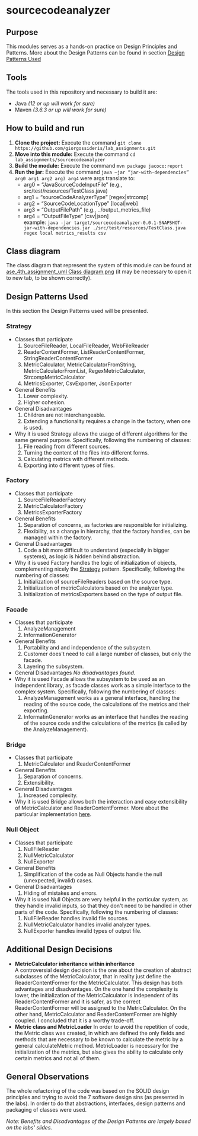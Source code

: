 # sourcecodeanalyzer

## Purpose
This modules serves as a hands-on practice on Design Principles and Patterns. More about the Design Patterns can be found in section [Design Patterns Used](#design-patterns)

## Tools
The tools used in this repository and necessary to build it are:
* Java *(12 or up will work for sure)*
* Maven *(3.6.3 or up will work for sure)*

## How to build and run
1. **Clone the project:** Execute the command `git clone https://github.com/giorgossideris/lab_assignments.git`
2. **Move into this module:** Execute the command `cd lab_assignments/sourcecodeanalyzer`
3. **Build the module:** Execute the command `mvn package jacoco:report`
4. **Run the jar:** Execute the command `java –jar “jar-with-dependencies” arg0 arg1 arg2 arg3 arg4` were args translate to: 	
    * arg0 = “JavaSourceCodeInputFile” (e.g., src/test/resources/TestClass.java)
    * arg1 = “sourceCodeAnalyzerType” [regex|strcomp]
    * arg2 = “SourceCodeLocationType” [local|web]
    * arg3 = “OutputFilePath” (e.g., ../output_metrics_file)
    * arg4 = “OutputFileType” [csv|json]  
   example: `java -jar target/sourcecodeanalyzer-0.0.1-SNAPSHOT-jar-with-dependencies.jar ./src/test/resources/TestClass.java regex local metrics_results csv`


## Class diagram
The class diagram that represent the system of this module can be found at [ase_4th_assignment_uml Class diagram.png](https://github.com/giorgossideris/lab_assignments/blob/development/sourcecodeanalyzer/ase_4th_assignment_uml%20Class%20diagram.png) (it may be necessary to open it to new tab, to be shown correctly).

## <a name="design-patterns"></a>Design Patterns Used
In this section the Design Patterns used will be presented.

### <a name="strategy"></a>Strategy
  - Classes that participate
    1. SourceFileReader, LocalFileReader, WebFileReader
    2. ReaderContentFormer, ListReaderContentFormer, StringReaderContentFormer
    3. MetricCalculator, MetricCalculatorFromString, MetricCalculatorFromList, RegexMetricCalculator, StrcompMetricCalculator
    4. MetricsExporter, CsvExporter, JsonExporter
  - General Benefits
    1. Lower complexity.
    2. Higher cohesion.
  - General Disadvantages
    1. Children are not interchangeable.
    2. Extending a functionality requires a change in the factory, when one is used.
  - Why it is used
    Strategy allows the usage of different algorithms for the same general purpose. Specifically, following the numbering of classes:
    1. File reading from different sources.
    2. Turning the content of the files into different forms.
    3. Calculating metrics with different methods.
    4. Exporting into different types of files.

### Factory
  - Classes that participate
    1. SourceFileReaderFactory
    2. MetricCalculatorFactory
    3. MetricsExporterFactory
  - General Benefits
    1. Separation of concerns, as factories are responsible for initializing.
    2. Flexibility, as a change in hierarchy, that the factory handles, can be managed within the factory.
  - General Disadvantages
    1. Code a bit more difficult to understand (especially in bigger systems), as logic is hidden behind abstraction.
  - Why it is used
    Factory handles the logic of initialization of objects, complementing nicely the [Strategy](#strategy) pattern. Specifically, following the numbering of classes:
    1. Initialization of sourceFileReaders based on the source type.
    2. Initialization of metricCalculators based on the analyzer type.
    3. Initialization of metricsExporters based on the type of output file.

### Facade
  - Classes that participate
    1. AnalyzeManagement
    2. InformationGenerator
  - General Benefits
    1. Portability and and independence of the subsystem.
    2. Customer does't need to call a large number of classes, but only the facade.
    3. Layering the subsystem.
  - General Disadvantages
    *No disadvantages found.*
  - Why it is used
    Facade allows the subsystem to be used as an independent library, as facade classes work as a simple interface to the complex system. 
    Specifically, following the numbering of classes:
    1. AnalyzeManagement works as a general interface, handling the reading of the source code, the calculations of the metrics and their exporting.
    2. InformatinGenerator works as an interface that handles the reading of the source code and the calculations of the metrics (is called by the AnalyzeManagement).

### Bridge
  - Classes that participate
    1. MetricCalculator and ReaderContentFormer
  - General Benefits
    1. Separation of concerns.
    2. Extensibility.
  - General Disadvantages
    1. Increased complexity.
  - Why it is used
    Bridge allows both the interaction and easy extensibility of MetricCalculator and ReaderContentFormer. More about the particular implementation [here](#metriccalculator-inheritance).

###  Null Object
  - Classes that participate
    1. NullFileReader
    2. NullMetricCalculator
    3. NullExporter
  - General Benefits
    1. Simplification of the code as Null Objects handle the null (unexpected, invalid) cases.
  - General Disadvantages
    1. Hiding of mistakes and errors.
  - Why it is used
    Null Objects are very helpful in the particular system, as they handle invalid inputs, so that they don't need to be handled in other parts of the code.
    Specifically, following the numbering of classes:
    1. NullFileReader handles invalid file sources.
    2. NullMetricCalculator handles invalid analyzer types.
    3. NullExporter handles invalid types of output file.

## Additional Design Decisions
  * <a name="metriccalculator-inheritance"></a>**MetricCalculator inheritance within inheritance**    
    A controversial design decision is the one about the creation of abstract subclasses of the MetricCalculator, that in reality just define
    the ReaderContentFormer for the MetricCalculator. This design has both advantages and disadvantages. On the one hand the complexity is lower,
    the initialization of the MetricCalculator is independent of its ReaderContentFormer and it is safer, as the correct ReaderContentFormer will be 
    assigned to the MetricCalculator. On the other hand, MetricCalculator and ReaderContentFormer are highly coupled. I concluded that it is a worthy trade-off.
  * **Metric class and MetricLoader**
    In order to avoid the repetition of code, the Metric class was created, in which are defined the only fields and methods that are necessary to be known to calculate 
    the metric by a general calculateMetric method. MetricLoader is necessary for the initialization of the metrics, but also gives the ability to calculate only certain
    metrics and not all of them.
    
## General Observations
  The whole refactoring of the code was based on the SOLID design principles and trying to avoid the 7 software design sins (as presented in the labs).
  In order to do that abstractions, interfaces, design patterns and packaging of classes were used.



*Note: Benefits and Disadvantages of the Design Patterns are largely based on the labs' slides.*
    
